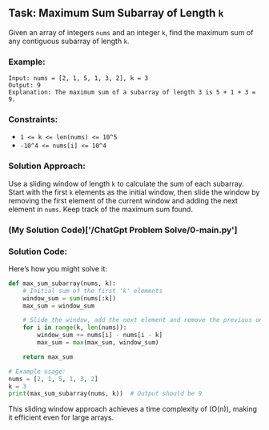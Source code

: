 ## Task: Maximum Sum Subarray of Length `k`

Given an array of integers `nums` and an integer `k`, find the maximum sum of any contiguous subarray of length `k`.

### Example:
```plaintext
Input: nums = [2, 1, 5, 1, 3, 2], k = 3
Output: 9
Explanation: The maximum sum of a subarray of length 3 is 5 + 1 + 3 = 9.
```

### Constraints:
- `1 <= k <= len(nums) <= 10^5`
- `-10^4 <= nums[i] <= 10^4`

### Solution Approach:
Use a sliding window of length `k` to calculate the sum of each subarray. Start with the first `k` elements as the initial window, then slide the window by removing the first element of the current window and adding the next element in `nums`. Keep track of the maximum sum found.

### **(My Solution Code)['/ChatGpt Problem Solve/0-main.py']**

### Solution Code:

Here’s how you might solve it:

```python
def max_sum_subarray(nums, k):
    # Initial sum of the first 'k' elements
    window_sum = sum(nums[:k])
    max_sum = window_sum

    # Slide the window, add the next element and remove the previous one
    for i in range(k, len(nums)):
        window_sum += nums[i] - nums[i - k]
        max_sum = max(max_sum, window_sum)

    return max_sum

# Example usage:
nums = [2, 1, 5, 1, 3, 2]
k = 3
print(max_sum_subarray(nums, k))  # Output should be 9
```

This sliding window approach achieves a time complexity of \(O(n)\), making it efficient even for large arrays.